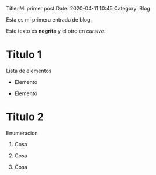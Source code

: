 Title: Mi primer post
Date: 2020-04-11 10:45
Category: Blog

Esta es mi primera entrada de blog.

Este texto es **negrita** y el otro en _cursiva_.

# Titulo 1

Lista de elementos

* Elemento

* Elemento

# Titulo 2 

Enumeracion

1. Cosa

2. Cosa

3. Cosa


